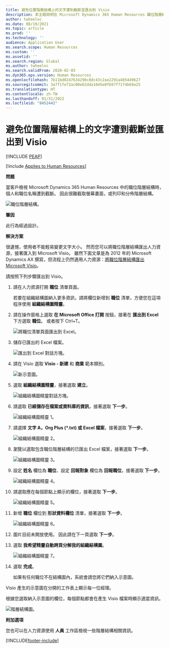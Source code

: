 ```yaml
---
title: 避免位置階層結構上的文字遭到截斷並匯出到 Visio
description: 本主題說明在 Microsoft Dynamics 365 Human Resources 職位階層結構中，個人和職位名稱遭到截斷的問題。
author: twheeloc
ms.date: 08/19/2021
ms.topic: article
ms.prod: ''
ms.technology: ''
audience: Application User
ms.search.scope: Human Resources
ms.custom: ''
ms.assetid: ''
ms.search.region: Global
ms.author: twheeloc
ms.search.validFrom: 2020-02-03
ms.dyn365.ops.version: Human Resources
ms.openlocfilehash: 7b11bd0247634290c8dc43c2ae2291a485449627
ms.sourcegitcommit: 3a7f1fe72ac08e62dda1045e0fb97f7174b69a25
ms.translationtype: HT
ms.contentlocale: zh-TW
ms.lasthandoff: 01/31/2022
ms.locfileid: "8452442"
---
```

# <a name="avoid-text-truncation-on-the-position-hierarchy-and-export-to-visio"></a>避免位置階層結構上的文字遭到截斷並匯出到 Visio


[!INCLUDE [PEAP](../includes/peap-2.md)]

[!include [Applies to Human Resources](../includes/applies-to-hr.md)]

**問題**

當客戶檢視 Microsoft Dynamics 365 Human Resources 中的職位階層結構時，個人和職位名稱遭到截斷。 因此很難截取螢幕畫面，或列印和分佈階層結構。

![職位階層結構。](media/position-h.png)

**肇因**

此行為經過設計。

**解決方案**

很遺憾，使用者不能輕易變更文字大小。 然而您可以將職位階層結構匯出人力資源，接著匯入到 Microsoft Visio。 雖然下面文章是為 2012 年的 Microsoft Dynamics AX 撰寫，但流程上仍然適用人力資源：[將職位階層結構匯出 Microsoft Visio](/dynamicsax-2012/appuser-itpro/export-a-position-hierarchy-to-microsoft-visio)。

請按照下列步驟匯出到 Visio。

1. 請在人力資源打開 **職位** 清單頁面。

    若要在組織結構圖納入更多資訊，請將欄位新增到 **職位** 清單，方便您在這項程序使用 **組織結構圖精靈**。

2. 請在操作窗格上選取 **在 Microsoft Office 打開** 按鈕，接著在 **匯出到 Excel** 下方選取 **職位**。 或者按下 Ctrl+T。

    ![將職位清單頁面匯出到 Excel。](media/org-admin.png)

3. 儲存已匯出的 Excel 檔案。

    ![匯出到 Excel 對話方塊。](media/export-excel.png)

4. 請在 Visio 選取 **Visio - 新建** 和 **商業** 範本類別。

    ![新示意圖。](media/new.png)

5. 選取 **組織結構圖精靈**，接著選取 **建立**。

    ![組織結構圖精靈對話方塊。](media/orgchart-wizard.png)

6. 請選取 **已經儲存在檔案或資料庫的資訊**，接著選取 **下一步**。

    ![組織結構圖精靈 1。](media/orgchart-wizard7.png)

7. 請選擇 **文字 A，Org Plus (\*.txt) 或 Excel 檔案**，接著選取 **下一步**。

    ![組織結構圖精靈 2。](media/orgchart-wizard3.png)

8. 瀏覽以選取包含職位階層結構的已匯出 Excel 檔案，接著選取 **下一步**。

    ![組織結構圖精靈 3。](media/orgchart-wizard2.png)

9. 設定 **姓名** 欄位為 **職位**、設定 **回報對象** 欄位為 **回報職位**，接著選取 **下一步**。

    ![組織結構圖精靈 4。](media/orgchart-wizard1.png)

10. 請選取應在每個節點上顯示的欄位，接著選取 **下一步**。

    ![組織結構圖精靈 5。](media/orgchart-wizard5.png)

11. 新增 **職位** 欄位到 **形狀資料欄位** 清單，接著選取 **下一步**。

    ![組織結構圖精靈 6。](media/orgchart-wizard6.png)

12. 圖片目前未開放使用。 因此請在下一頁選取 **下一步**。
13. 選取 **我希望精靈自動跨頁分解我的組織結構圖**。

    ![組織結構圖精靈 7。](media/orgchart-wizard4.png)

14. 選取 **完成**。

    如果有任何職位不在結構圖內，系統會請您將它們納入示意圖。

Visio 產生的示意圖在分開的工作表上顯示每一位經理。

根據您選取納入示意圖的欄位，每個節點都會在產生 Visio 檔案時顯示適當資訊。

![階層結構圖。](media/hierarchy.png)

**附加選項**

您也可以在人力資源使用 **人員** 工作區檢視一些階層結構相關資訊。


[!INCLUDE[footer-include](../includes/footer-banner.md)]
